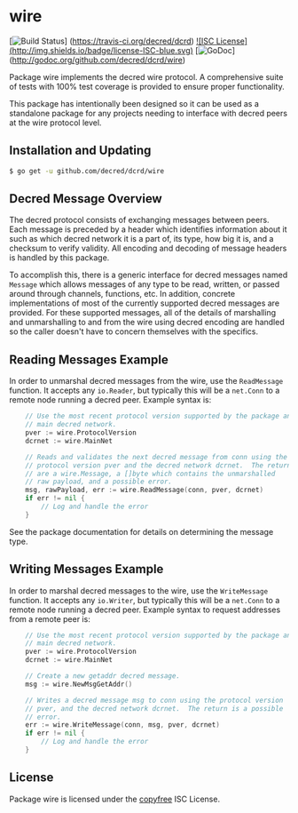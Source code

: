 wire
====

[![Build Status](http://img.shields.io/travis/decred/dcrd.svg)]
(https://travis-ci.org/decred/dcrd) [![ISC License]
(http://img.shields.io/badge/license-ISC-blue.svg)](http://copyfree.org)
[![GoDoc](https://img.shields.io/badge/godoc-reference-blue.svg)]
(http://godoc.org/github.com/decred/dcrd/wire)

Package wire implements the decred wire protocol.  A comprehensive suite of
tests with 100% test coverage is provided to ensure proper functionality.

This package has intentionally been designed so it can be used as a standalone
package for any projects needing to interface with decred peers at the wire
protocol level.

## Installation and Updating

```bash
$ go get -u github.com/decred/dcrd/wire
```

## Decred Message Overview

The decred protocol consists of exchanging messages between peers. Each message
is preceded by a header which identifies information about it such as which
decred network it is a part of, its type, how big it is, and a checksum to
verify validity. All encoding and decoding of message headers is handled by this
package.

To accomplish this, there is a generic interface for decred messages named
`Message` which allows messages of any type to be read, written, or passed
around through channels, functions, etc. In addition, concrete implementations
of most of the currently supported decred messages are provided. For these
supported messages, all of the details of marshalling and unmarshalling to and
from the wire using decred encoding are handled so the caller doesn't have to
concern themselves with the specifics.

## Reading Messages Example

In order to unmarshal decred messages from the wire, use the `ReadMessage`
function. It accepts any `io.Reader`, but typically this will be a `net.Conn`
to a remote node running a decred peer.  Example syntax is:

```Go
	// Use the most recent protocol version supported by the package and the
	// main decred network.
	pver := wire.ProtocolVersion
	dcrnet := wire.MainNet

	// Reads and validates the next decred message from conn using the
	// protocol version pver and the decred network dcrnet.  The returns
	// are a wire.Message, a []byte which contains the unmarshalled
	// raw payload, and a possible error.
	msg, rawPayload, err := wire.ReadMessage(conn, pver, dcrnet)
	if err != nil {
		// Log and handle the error
	}
```

See the package documentation for details on determining the message type.

## Writing Messages Example

In order to marshal decred messages to the wire, use the `WriteMessage`
function. It accepts any `io.Writer`, but typically this will be a `net.Conn`
to a remote node running a decred peer. Example syntax to request addresses
from a remote peer is:

```Go
	// Use the most recent protocol version supported by the package and the
	// main decred network.
	pver := wire.ProtocolVersion
	dcrnet := wire.MainNet

	// Create a new getaddr decred message.
	msg := wire.NewMsgGetAddr()

	// Writes a decred message msg to conn using the protocol version
	// pver, and the decred network dcrnet.  The return is a possible
	// error.
	err := wire.WriteMessage(conn, msg, pver, dcrnet)
	if err != nil {
		// Log and handle the error
	}
```

## License

Package wire is licensed under the [copyfree](http://copyfree.org) ISC
License.
